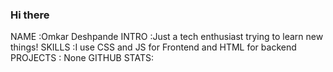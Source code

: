 ### Hi there ###
NAME        :Omkar Deshpande
INTRO       :Just a tech enthusiast trying to learn new things!
SKILLS      :I use CSS and JS for Frontend and HTML for backend
PROJECTS    : None
GITHUB STATS:
